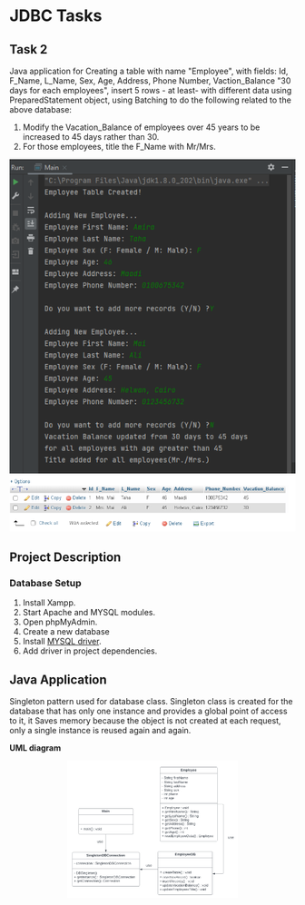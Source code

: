 # JDBC Tasks

## Task 2

Java application for Creating a table with name "Employee", with fields: Id, F_Name, L_Name, Sex, Age, Address, Phone Number, Vaction_Balance "30 days for each employees", insert 5 rows - at least- with different data using PreparedStatement object, using Batching to do the following related to the above database:
1. Modify the Vacation_Balance of employees over 45 years to be increased to 45 days rather than 30.
2. For those employees, title the F_Name with Mr/Mrs.

<center> <img src="Java app screenshot.PNG" width=700 length=300> </center>
<center> <img src="MYSQL screenshot.PNG" width=700 length=300> </center>


## Project Description

### Database Setup
1. Install Xampp.
2. Start Apache and MYSQL modules.
3. Open phpMyAdmin.
4. Create a new database
4. Install [MYSQL driver](https://static.javatpoint.com/src/jdbc/mysql-connector.jar).
6. Add driver in project dependencies.


## Java Application
Singleton pattern used for database class.
Singleton class is created for the database that has only one instance and provides a global point of access to it, it Saves memory because the object is not created at each request, only a single instance is reused again and again.

**UML diagram**
<center><img src="UML Diagram.PNG" width=300 higth=300></center>
